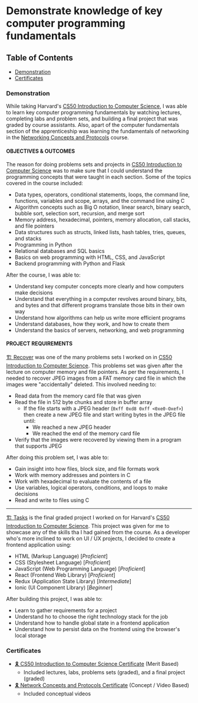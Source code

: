 # Demonstrate knowledge of key computer programming fundamentals

## Table of Contents
- [Demonstration](#demonstration)
- [Certificates](#certificates)

### Demonstration

While taking Harvard's [CS50 Introduction to Computer Science](https://www.edx.org/course/introduction-computer-science-harvardx-cs50x), I was able to learn key computer programming fundamentals by watching lectures, completing labs and problem sets, and building a final project that was graded by course assistants. Also, apart of the computer fundamentals section of the apprenticeship was learning the fundamentals of networking in the [Networking Concepts and Protocols](https://app.pluralsight.com/library/courses/network-concepts-protocols-cert/table-of-contents) course.

#### **OBJECTIVES & OUTCOMES**

The reason for doing problems sets and projects in [CS50 Introduction to Computer Science](https://www.edx.org/course/introduction-computer-science-harvardx-cs50x) was to make sure that I could understand the programming concepts that were taught in each section. Some of the topics covered in the course included:
- Data types, operators, conditional statements, loops, the command line, functions, variables and scope, arrays, and the command line using C
- Algorithm concepts such as Big O notation, linear search, binary search, bubble sort, selection sort, recursion, and merge sort
- Memory address, hexadecimal, pointers, memory allocation, call stacks, and file pointers
- Data structures such as structs, linked lists, hash tables, tries, queues, and stacks
- Programming in Python
- Relational databases and SQL basics
- Basics on web programming with HTML, CSS, and JavaScript
- Backend programming with Python and Flask

After the course, I was able to:
- Understand key computer concepts more clearly and how computers make decisions
- Understand that everything in a computer revolves around binary, bits, and bytes and that different programs translate those bits in their own way
- Understand how algorithms can help us write more efficient programs
- Understand databases, how they work, and how to create them
- Understand the basics of servers, networking, and web programming

#### **PROJECT REQUIREMENTS**

[🏗 Recover](https://github.com/me50/tyeporter/blob/cs50/problems/2022/x/recover/recover.c) was one of the many problems sets I worked on in [CS50 Introduction to Computer Science](https://www.edx.org/course/introduction-computer-science-harvardx-cs50x). This problems set was given after the lecture on computer memory and file pointers. As per the requirements, I needed to recover JPEG images from a FAT memory card file in which the images were "accidentally" deleted. This involved needing to:
- Read data from the memory card file that was given
- Read the file in 512 byte chunks and store in buffer array
    - If the file starts with a JPEG header (`0xff 0xd8 0xff <0xe0-Oxef>`) then create a new JPEG file and start writing bytes in the JPEG file until:
        - We reached a new JPEG header
        - We reached the end of the memory card file
- Verify that the images were recovered by viewing them in a program that supports JPEG

After doing this problem set, I was able to:
- Gain insight into how files, block size, and file formats work
- Work with memory addresses and pointers in C
- Work with hexadecimal to evaluate the contents of a file
- Use variables, logical operators, conditions, and loops to make decisions
- Read and write to files using C
----
[🏗 Tasks](https://github.com/me50/tyeporter) is the final graded project I worked on for Harvard's [CS50 Introduction to Computer Science](https://www.edx.org/course/introduction-computer-science-harvardx-cs50x). This project was given for me to showcase any of the skills tha I had gained from the course. As a developer who's more inclined to work on UI / UX projects, I decided to create a frontend application using:
- HTML (Markup Language) [*Proficient*]
- CSS (Stylesheet Language) [*Proficient*]
- JavaScript (Web Programming Language) [*Proficient*]
- React (Frontend Web Library) [*Proficient*]
- Redux (Application State Library) [*Intermediate*]
- Ionic (UI Component Library) [*Beginner*]

After building this project, I was able to:
- Learn to gather requirements for a project
- Understand ho to choose the right technology stack for the job
- Understand how to handle global state in a frontend application
- Understand how to persist data on the frontend using the browser's local storage

### Certificates

- [🎗️ CS50 Introduction to Computer Science Certificate]() (Merit Based)
    - Included lectures, labs, problems sets (graded), and a final project (graded)
- [🎗️ Network Concepts and Protocols Certificate]() (Concept / Video Based)
    - Included conceptual videos
